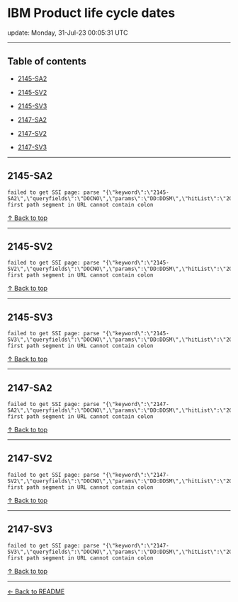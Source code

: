 # IBM Product life cycle dates

update: Monday, 31-Jul-23 00:05:31 UTC

---

## Table of contents


- [2145-SA2](#2145-sa2)

- [2145-SV2](#2145-sv2)

- [2145-SV3](#2145-sv3)

- [2147-SA2](#2147-sa2)

- [2147-SV2](#2147-sv2)

- [2147-SV3](#2147-sv3)


---





## 2145-SA2

```
failed to get SSI page: parse "{\"keyword\":\"2145-SA2\",\"queryfields\":\"DOCNO\",\"params\":\"DD:DDSM\",\"hitList\":\"20\",\"country\":\"ASP:TW\",\"fr\":\"0\",\"mppefsrt\":\"2\"}": first path segment in URL cannot contain colon
```



[↑ Back to top](#table-of-contents)

---





## 2145-SV2

```
failed to get SSI page: parse "{\"keyword\":\"2145-SV2\",\"queryfields\":\"DOCNO\",\"params\":\"DD:DDSM\",\"hitList\":\"20\",\"country\":\"ASP:TW\",\"fr\":\"0\",\"mppefsrt\":\"2\"}": first path segment in URL cannot contain colon
```



[↑ Back to top](#table-of-contents)

---





## 2145-SV3

```
failed to get SSI page: parse "{\"keyword\":\"2145-SV3\",\"queryfields\":\"DOCNO\",\"params\":\"DD:DDSM\",\"hitList\":\"20\",\"country\":\"ASP:TW\",\"fr\":\"0\",\"mppefsrt\":\"2\"}": first path segment in URL cannot contain colon
```



[↑ Back to top](#table-of-contents)

---





## 2147-SA2

```
failed to get SSI page: parse "{\"keyword\":\"2147-SA2\",\"queryfields\":\"DOCNO\",\"params\":\"DD:DDSM\",\"hitList\":\"20\",\"country\":\"ASP:TW\",\"fr\":\"0\",\"mppefsrt\":\"2\"}": first path segment in URL cannot contain colon
```



[↑ Back to top](#table-of-contents)

---





## 2147-SV2

```
failed to get SSI page: parse "{\"keyword\":\"2147-SV2\",\"queryfields\":\"DOCNO\",\"params\":\"DD:DDSM\",\"hitList\":\"20\",\"country\":\"ASP:TW\",\"fr\":\"0\",\"mppefsrt\":\"2\"}": first path segment in URL cannot contain colon
```



[↑ Back to top](#table-of-contents)

---





## 2147-SV3

```
failed to get SSI page: parse "{\"keyword\":\"2147-SV3\",\"queryfields\":\"DOCNO\",\"params\":\"DD:DDSM\",\"hitList\":\"20\",\"country\":\"ASP:TW\",\"fr\":\"0\",\"mppefsrt\":\"2\"}": first path segment in URL cannot contain colon
```



[↑ Back to top](#table-of-contents)

---



[← Back to README](./README.md)